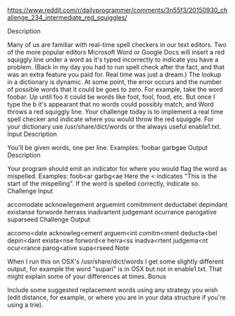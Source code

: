 https://www.reddit.com/r/dailyprogrammer/comments/3n55f3/20150930_challenge_234_intermediate_red_squiggles/


Description

Many of us are familiar with real-time spell checkers in our text editors. Two of the more popular editors Microsoft Word or Google Docs will insert a red squiggly line under a word as it's typed incorrectly to indicate you have a problem. (Back in my day you had to run spell check after the fact, and that was an extra feature you paid for. Real time was just a dream.) The lookup in a dictionary is dynamic. At some point, the error occurs and the number of possible words that it could be goes to zero.
For example, take the word foobar. Up until foo it could be words like foot, fool, food, etc. But once I type the b it's appearant that no words could possibly match, and Word throws a red squiggly line.
Your challenge today is to implement a real time spell checker and indicate where you would throw the red squiggle. For your dictionary use /usr/share/dict/words or the always useful enable1.txt.
Input Description

You'll be given words, one per line. Examples:
foobar
garbgae
Output Description

Your program should emit an indicator for where you would flag the word as mispelled. Examples:
foob<ar
garbg<ae
Here the < indicates "This is the start of the mispelling". If the word is spelled correctly, indicate so.
Challenge Input

accomodate
acknowlegement
arguemint 
comitmment 
deductabel
depindant
existanse
forworde
herrass
inadvartent
judgemant 
ocurrance
parogative
suparseed
Challenge Output

accomo<date
acknowleg<ement
arguem<int 
comitm<ment 
deducta<bel
depin<dant
exista<nse
forword<e
herra<ss
inadva<rtent
judgema<nt 
ocur<rance
parog<ative
supa<rseed
Note

When I run this on OSX's /usr/share/dict/words I get some slightly different output, for example the word "supari" is in OSX but not in enable1.txt. That might explain some of your differences at times.
Bonus

Include some suggested replacement words using any strategy you wish (edit distance, for example, or where you are in your data structure if you're using a trie).
